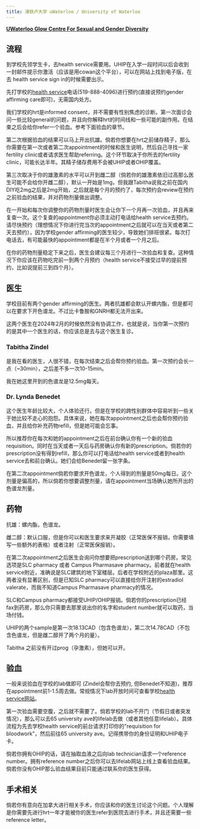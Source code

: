 ```yaml
---
title: 滑铁卢大学 uWaterloo / University of Waterloo
---
```


[**UWaterloo Glow Centre For Sexual and Gender Diversity**](https://linktr.ee/uwglow)

## 流程

到学校先领学生卡，去health service需要用。UHIP在入学一段时间以后会收到一封邮件提示你激活（应该是用cowan这个平台），可以在网站上找到电子版，在去 health service sign in的时候需要出示。

先打学校的[health service](https://uwaterloo.ca/campus-wellness/health-services)电话(519-888-4096)进行预约(直接说预约gender affirming care即可)，无需国内处方。


我们学校的hrt是informed consent，并不需要有性别焦虑的诊断。第一次面诊会问一些比较general的问题，并且向你解释hrt的时间线和一些可能的副作用。在结束之后会给你refer一个验血。参考下面验血的章节。

第二次根据验血的结果可以马上开出抗雄。倘若你想要在hrt之前储存精子，那么你需要在第一次或者第二次appointment的时候和医生说明，然后自己寻找一家fertility clinic或者请求医生帮助referring。这个环节取决于你所去的fertility clinic，可能长达半年。其精子储存费用不会被UHIP或者OHIP覆盖。

第三次取决于你的雄激素的水平可以开到雌二醇（倘若你的雄激素依旧过高那么医生可能不会给你开雌二醇），默认一开始是1mg，但我跟Tabitha说我之前在国内DIY吃2mg之后是2mg开始，之后就是每个月的预约了，每次预约会review在预约之前验血的结果，并对药物剂量做出调整。

在一开始和每次你调整你的药物剂量时医生会让你下一个月再一次验血，并且再来复查一次。这个复查的appointment你必须主动打电话给health service去预约。请尽快预约（理想情况下你进行完当次的appointment之后就可以在当天或者第二天去预约），因为学校gender affirming的医生较少，导致她们排班很紧。每次打电话去，有可能最快的appointment都是在半个月或者一个月之后。

在你的药物剂量稳定下来之后，医生会建议每三个月进行一次验血和复查。这种情况下你应该在药物吃完前一到两个月预约（health service不接受过早的提前预约，比如说提前三到四个月）。


## 医生
学校目前有两个gender affirming的医生。两者抗雄都会默认开螺内酯，但是都可以在要求下开色谱龙。不过比卡鲁胺和GNRH都无法开出来。

这两个医生在2024年2月的时候依然没有协调工作，也就是说，当你第一次预约的是其中一个医生的话，你应该总是去与这个医生复诊。

### Tabitha Zindel

是我在看的医生，人很不错，在每次结束之后会帮你预约验血。第一次预约会长一点（~30min），之后差不多一次10-15min。

我在她这里开到的色谱龙是12.5mg每天。

### Dr. Lynda Benedet

这个医生年龄比较大，个人体验还行。但是在学校的跨性别群体中容易听到一些关于她比较不走心的抱怨。具体来说，她在每次appointment之后也会帮你预约验血，并且给你补充药物refill，但是她可能会忘事。

所以推荐你在每次和她的appointment之后在前台确认你有一个新的验血requisition。同时在当天或者一天后与药房确认你有新的prescription。倘若你的prescription没有得到refill，那么你可以打电话给health service或者到health service去和前台确认。她们会给Benedet留一张字条。

在第二次appointment倘若你要求开色谱龙，个人得到的剂量是50mg每日。这个剂量是偏高的，所以倘若你想要调整剂量，请在appointment当场确认她所开出的色谱龙剂量。

## 药物

抗雄：螺内酯，色谱龙。

雌二醇：默认口服，但是你可以和医生要求来开凝胶（正常医保不报销，你需要填写一些额外的表格）或者注射（正常医保报销）。

在第二次appointment之后医生会询问你想要把prescription送到哪个药房。常见选项是SLC pharmacy 或者 Campus Pharmasave pharmacy。前者就在health service附近，准确说是SLC建筑的地下室楼层。后者在学校附近的plaza那里。这两者没有显著区别，但是已知SLC pharmacy可以直接给你开注射的estradiol valerate，而我不知道Campus Pharmasave pharmacy的情况。

SLC和Campus pharmacy都接受UHIP/OHIP报销。倘若你的prescription已经fax到药房，那么你只需要去那里说出你的名字和student number就可以取药，当场付钱。

UHIP的两个sample是第一次18.13CAD（包含色谱龙），第二次14.78CAD（不包含色谱龙，但是雌二醇开了两个月的量）。

Tabitha 之前没有开过prog（孕激素），但她可以开。

## 验血

一般来说验血在学校的lab做即可 (Zindel会帮你去预约, 但Benedet不知道)，推荐在appointment前1-1.5周去做。常规情况下lab开放时间可查看学校[health service网站](https://uwaterloo.ca/campus-wellness/health-services)。

第一次验血需要空腹，之后就不需要了。倘若学校的lab不开门（节假日或者突发情况），那么可以去65 university ave的lifelab去做（或者其他任意lifelab）。具体流程为先去学校health service的前台请求打印你的"requisition for bloodwork"，然后前往65 university ave。记得携带你的身份证明和UHIP电子卡。

倘若你拥有OHIP的话，请在抽取血液之后向lab technician请求一个reference number。拥有reference number之后你可以去lifelab网站上线上查看验血结果。倘若你没有OHIP那么验血结果目前只能通过联系你的医生获得。

## 手术相关

倘若你有意向在加拿大进行相关手术，你应该和你的医生讨论这个问题。个人理解是你需要先进行hrt一年才能被你的医生refer到医院去进行手术，并且还需要一些reference letter。
